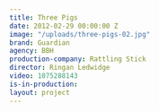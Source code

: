 ```yaml
---
title: Three Pigs
date: 2012-02-29 00:00:00 Z
image: "/uploads/three-pigs-02.jpg"
brand: Guardian
agency: BBH
production-company: Rattling Stick
director: Ringan Ledwidge
video: 1075288143
is-in-production: 
layout: project
---
```


